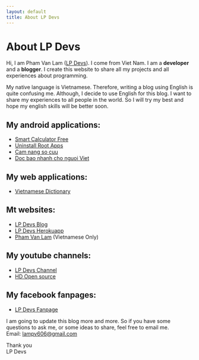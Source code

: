 ```yaml
---
layout: default
title: About LP Devs
---
```


<div class="post">
	<h1 class="pageTitle">About LP Devs</h1>
  <p>
  Hi, I am Pham Van Lam (<a href='https://lpdevs.github.io/'>LP Devs</a>). I come from Viet Nam. I am a <b>developer</b> and a <b>blogger</b>. I create this website to share all my projects and all experiences about programming. 
  </p>

  <p>
  My native language is Vietnamese. Therefore, writing a blog using English is quite confusing me. Although, I decide to use English for this blog. I want to share my experiences to all people in the world. So I will try my best and hope my english skills will be better soon.
  </p>


  <h2>My android applications:</h2>
  <ul>
    <li><a href='https://play.google.com/store/apps/details?id=com.lampv.calculators'>Smart Calculator Free</a></li>
    <li><a href='https://play.google.com/store/apps/details?id=com.ss.stp.uninstallrootapps'>Uninstall Root Apps</a></li>
    <li><a href='https://play.google.com/store/apps/details?id=com.ss.stp.camnangsocuu'>Cam nang so cuu</a></li>
    <li><a href='https://play.google.com/store/apps/details?id=com.ss.stp.rssnewsreader'>Doc bao nhanh cho nguoi Viet</a></li>
  </ul>

  <h2>My web applications:</h2>
  <ul>
    <li><a href='https://lpdevs.herokuapp.com/dictionary'>Vietnamese Dictionary</a></li>
  </ul>

  <h2>Mt websites:</h2>
  <ul>
    <li><a href="https://lpdevs.github.io">LP Devs Blog</a></li>
    <li><a href="https://lpdevs.herokuapp.com">LP Devs Herokuapp</a></li>
    <li><a href="https://phamvanlam.com">Pham Van Lam</a> (Vietnamese Only)</li>
  </ul>
  
  <h2>My youtube channels:</h2>
  <ul>
    <li><a href="https://www.youtube.com/channel/UCGZVdZxSWmAIDT5AJNCQ6Bw">LP Devs Channel</a></li>
    <li><a href="https://www.youtube.com/channel/UCGzF0dyN9D5nFS4nNpMm6RA">HD Open source</a></li>
  </ul>
  
  <h2>My facebook fanpages:</h2>
  <ul>
    <li><a href="https://www.facebook.com/lpdevs">LP Devs Fanpage</a></li>
  </ul>

  <p>
  I am going to update this blog more and more. So if you have some questions to ask me, or some ideas to share, feel free to email me.<br>
  Email: <a href="mailto:lampv606@gmail.com">lampv606@gmail.com</a>
  </p>

  <p>
  Thank you <br>
  LP Devs
  </p>
</div>
